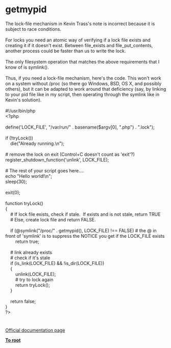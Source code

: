 # getmypid




<div class="phpcode"><span class="html">
The lock-file mechanism in Kevin Trass&apos;s note is incorrect because it is subject to race conditions.<br><br>For locks you need an atomic way of verifying if a lock file exists and creating it if it doesn&apos;t exist. Between file_exists and file_put_contents, another process could be faster than us to write the lock.<br><br>The only filesystem operation that matches the above requirements that I know of is symlink().<br><br>Thus, if you need a lock-file mechanism, here&apos;s the code. This won&apos;t work on a system without /proc (so there go Windows, BSD, OS X, and possibly others), but it can be adapted to work around that deficiency (say, by linking to your pid file like in my script, then operating through the symlink like in Kevin&apos;s solution).<br><br>#!/usr/bin/php<br><span class="default">&lt;?php<br><br>define</span><span class="keyword">(</span><span class="string">&apos;LOCK_FILE&apos;</span><span class="keyword">, </span><span class="string">&quot;/var/run/&quot; </span><span class="keyword">. </span><span class="default">basename</span><span class="keyword">(</span><span class="default">$argv</span><span class="keyword">[</span><span class="default">0</span><span class="keyword">], </span><span class="string">&quot;.php&quot;</span><span class="keyword">) . </span><span class="string">&quot;.lock&quot;</span><span class="keyword">);<br><br>if (!</span><span class="default">tryLock</span><span class="keyword">())<br>&#xA0; &#xA0; die(</span><span class="string">&quot;Already running.\n&quot;</span><span class="keyword">);<br><br></span><span class="comment"># remove the lock on exit (Control+C doesn&apos;t count as &apos;exit&apos;?)<br></span><span class="default">register_shutdown_function</span><span class="keyword">(</span><span class="string">&apos;unlink&apos;</span><span class="keyword">, </span><span class="default">LOCK_FILE</span><span class="keyword">);<br><br></span><span class="comment"># The rest of your script goes here....<br></span><span class="keyword">echo </span><span class="string">&quot;Hello world!\n&quot;</span><span class="keyword">;<br></span><span class="default">sleep</span><span class="keyword">(</span><span class="default">30</span><span class="keyword">);<br><br>exit(</span><span class="default">0</span><span class="keyword">);<br><br>function </span><span class="default">tryLock</span><span class="keyword">()<br>{<br>&#xA0; &#xA0; </span><span class="comment"># If lock file exists, check if stale.&#xA0; If exists and is not stale, return TRUE<br>&#xA0; &#xA0; # Else, create lock file and return FALSE.<br><br>&#xA0; &#xA0; </span><span class="keyword">if (@</span><span class="default">symlink</span><span class="keyword">(</span><span class="string">&quot;/proc/&quot; </span><span class="keyword">. </span><span class="default">getmypid</span><span class="keyword">(), </span><span class="default">LOCK_FILE</span><span class="keyword">) !== </span><span class="default">FALSE</span><span class="keyword">) </span><span class="comment"># the @ in front of &apos;symlink&apos; is to suppress the NOTICE you get if the LOCK_FILE exists<br>&#xA0; &#xA0; &#xA0; &#xA0; </span><span class="keyword">return </span><span class="default">true</span><span class="keyword">;<br><br>&#xA0; &#xA0; </span><span class="comment"># link already exists<br>&#xA0; &#xA0; # check if it&apos;s stale<br>&#xA0; &#xA0; </span><span class="keyword">if (</span><span class="default">is_link</span><span class="keyword">(</span><span class="default">LOCK_FILE</span><span class="keyword">) &amp;&amp; !</span><span class="default">is_dir</span><span class="keyword">(</span><span class="default">LOCK_FILE</span><span class="keyword">))<br>&#xA0; &#xA0; {<br>&#xA0; &#xA0; &#xA0; &#xA0; </span><span class="default">unlink</span><span class="keyword">(</span><span class="default">LOCK_FILE</span><span class="keyword">);<br>&#xA0; &#xA0; &#xA0; &#xA0; </span><span class="comment"># try to lock again<br>&#xA0; &#xA0; &#xA0; &#xA0; </span><span class="keyword">return </span><span class="default">tryLock</span><span class="keyword">();<br>&#xA0; &#xA0; }<br><br>&#xA0; &#xA0; return </span><span class="default">false</span><span class="keyword">;<br>}<br></span><span class="default">?&gt;</span>
</span>
</div>
  

#

[Official documentation page](https://www.php.net/manual/en/function.getmypid.php)

**[To root](/)**